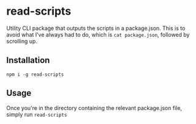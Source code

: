 # read-scripts

Utility CLI package that outputs the scripts in a package.json.
This is to avoid what I've always had to do, which is `cat package.json`, followed by scrolling up.

## Installation

`npm i -g read-scripts`

## Usage

Once you're in the directory containing the relevant package.json file, simply run
`read-scripts`
